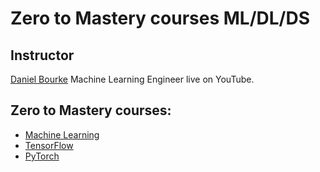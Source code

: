 # Zero to Mastery courses ML/DL/DS

## Instructor
[Daniel Bourke](https://github.com/mrdbourke)  Machine Learning Engineer live on YouTube.

## Zero to Mastery courses:
- [Machine Learning](./1-Machine-Learning/)
- [TensorFlow](./2-TensorFlow/)
- [PyTorch](./3-PyTorch/)